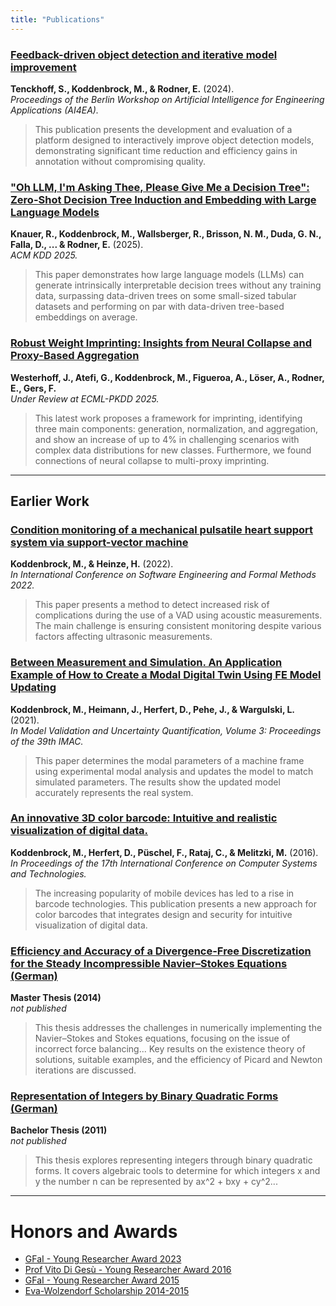 ```yaml
---
title: "Publications"
---
```


### [Feedback-driven object detection and iterative model improvement](https://scholar.google.com/citations?view_op=view_citation&hl=de&user=wqHic0AAAAAJ&citation_for_view=wqHic0AAAAAJ:IjCSPb-OGe4C)
**Tenckhoff, S., Koddenbrock, M., & Rodner, E.** (2024). <br>
*Proceedings of the Berlin Workshop on Artificial Intelligence for Engineering Applications (AI4EA).*
> This publication presents the development and evaluation of a platform designed to interactively improve object detection models, demonstrating significant time reduction and efficiency gains in annotation without compromising quality.

### ["Oh LLM, I'm Asking Thee, Please Give Me a Decision Tree": Zero-Shot Decision Tree Induction and Embedding with Large Language Models](https://doi.org/10.1145/3711896.3736818)
**Knauer, R., Koddenbrock, M., Wallsberger, R., Brisson, N. M., Duda, G. N., Falla, D., ... & Rodner, E.** (2025). <br>
*ACM KDD 2025.*
> This paper demonstrates how large language models (LLMs) can generate intrinsically interpretable decision trees without any training data, surpassing data-driven trees on some small-sized tabular datasets and performing on par with data-driven tree-based embeddings on average.

### [Robust Weight Imprinting: Insights from Neural Collapse and Proxy-Based Aggregation](https://arxiv.org/abs/2503.14572)
**Westerhoff, J., Atefi, G., Koddenbrock, M., Figueroa, A., Löser, A., Rodner, E., Gers, F.** <br>
*Under Review at ECML-PKDD 2025.*
> This latest work proposes a framework for imprinting, identifying three main components: generation, normalization, and aggregation, and show an increase of up to 4% in challenging scenarios with complex data distributions for new classes. Furthermore, we found connections of neural collapse to multi-proxy imprinting.

---

## Earlier Work

### [Condition monitoring of a mechanical pulsatile heart support system via support-vector machine](https://link.springer.com/chapter/10.1007/978-3-031-26236-4_6)
**Koddenbrock, M., & Heinze, H.** (2022). <br>
*In International Conference on Software Engineering and Formal Methods 2022.*
> This paper presents a method to detect increased risk of complications during the use of a VAD using acoustic measurements. The main challenge is ensuring consistent monitoring despite various factors affecting ultrasonic measurements.

### [Between Measurement and Simulation. An Application Example of How to Create a Modal Digital Twin Using FE Model Updating](https://link.springer.com/chapter/10.1007/978-3-030-77348-9_6)
**Koddenbrock, M., Heimann, J., Herfert, D., Pehe, J., & Wargulski, L.** (2021). <br>
*In Model Validation and Uncertainty Quantification, Volume 3: Proceedings of the 39th IMAC.*
> This paper determines the modal parameters of a machine frame using experimental modal analysis and updates the model to match simulated parameters. The results show the updated model accurately represents the real system.

### [An innovative 3D color barcode: Intuitive and realistic visualization of digital data.](https://dl.acm.org/doi/10.1145/2983468.2983486)
**Koddenbrock, M., Herfert, D., Püschel, F., Rataj, C., & Melitzki, M.** (2016). <br>
*In Proceedings of the 17th International Conference on Computer Systems and Technologies.*
> The increasing popularity of mobile devices has led to a rise in barcode technologies. This publication presents a new approach for color barcodes that integrates design and security for intuitive visualization of digital data.

### [Efficiency and Accuracy of a Divergence-Free Discretization for the Steady Incompressible Navier–Stokes Equations (German)](/pdf/Masterarbeit.pdf)
**Master Thesis (2014)** <br>
*not published*
> This thesis addresses the challenges in numerically implementing the Navier–Stokes and Stokes equations, focusing on the issue of incorrect force balancing... Key results on the existence theory of solutions, suitable examples, and the efficiency of Picard and Newton iterations are discussed.

### [Representation of Integers by Binary Quadratic Forms (German)](/pdf/Bachelorarbeit.pdf)
**Bachelor Thesis (2011)** <br>
*not published*
> This thesis explores representing integers through binary quadratic forms. It covers algebraic tools to determine for which integers x and y the number n can be represented by ax^2 + bxy + cy^2...

---

# Honors and Awards

- [GFaI - Young Researcher Award 2023](https://www.gfai.de/aktuelles/presse/news/artikel/gfai-kuehrt-nachwuchsforscher-2023)
- [Prof Vito Di Gesù - Young Researcher Award 2016](https://www.gfai.de/ueber-uns/profil/auszeichnungen)
- [GFaI - Young Researcher Award 2015](https://www.adlershof.de/news/verleihung-des-gfai-nachwuchspreises)
- [Eva-Wolzendorf Scholarship 2014-2015](https://www.fu-berlin.de/sites/frauenbeauftragte/gleichstellung/frauenfoerderung/eva-wolzendorf-stipendium/index.html)